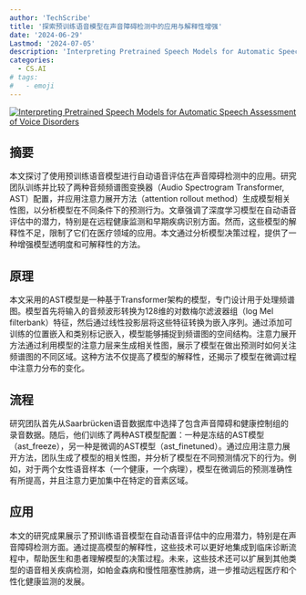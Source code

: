 ```yaml
---
author: 'TechScribe'
title: '探索预训练语音模型在声音障碍检测中的应用与解释性增强'
date: '2024-06-29'
Lastmod: '2024-07-05'
description: 'Interpreting Pretrained Speech Models for Automatic Speech Assessment of Voice Disorders'
categories:
  - CS.AI
# tags:
#   - emoji
---
```


[![Interpreting Pretrained Speech Models for Automatic Speech Assessment of Voice Disorders](https://arxiv-research-1301205113.cos.ap-guangzhou.myqcloud.com/images/2407.00531v1.pdf_0.jpg)](https://arxiv.org/abs/2407.00531v1)

## 摘要

本文探讨了使用预训练语音模型进行自动语音评估在声音障碍检测中的应用。研究团队训练并比较了两种音频频谱图变换器（Audio Spectrogram Transformer, AST）配置，并应用注意力展开方法（attention rollout method）生成模型相关性图，以分析模型在不同条件下的预测行为。文章强调了深度学习模型在自动语音评估中的潜力，特别是在远程健康监测和早期疾病识别方面。然而，这些模型的解释性不足，限制了它们在医疗领域的应用。本文通过分析模型决策过程，提供了一种增强模型透明度和可解释性的方法。<!--more-->

## 原理

本文采用的AST模型是一种基于Transformer架构的模型，专门设计用于处理频谱图。模型首先将输入的音频波形转换为128维的对数梅尔滤波器组（log Mel filterbank）特征，然后通过线性投影层将这些特征转换为嵌入序列。通过添加可训练的位置嵌入和类别标记嵌入，模型能够捕捉到频谱图的空间结构。注意力展开方法通过利用模型的注意力层来生成相关性图，展示了模型在做出预测时如何关注频谱图的不同区域。这种方法不仅提高了模型的解释性，还揭示了模型在微调过程中注意力分布的变化。

## 流程

研究团队首先从Saarbrücken语音数据库中选择了包含声音障碍和健康控制组的录音数据。随后，他们训练了两种AST模型配置：一种是冻结的AST模型（ast_freeze），另一种是微调的AST模型（ast_finetuned）。通过应用注意力展开方法，团队生成了模型的相关性图，并分析了模型在不同预测情况下的行为。例如，对于两个女性语音样本（一个健康，一个病理），模型在微调后的预测准确性有所提高，并且注意力更加集中在特定的音素区域。

## 应用

本文的研究成果展示了预训练语音模型在自动语音评估中的应用潜力，特别是在声音障碍检测方面。通过提高模型的解释性，这些技术可以更好地集成到临床诊断流程中，帮助医生和患者理解模型的决策过程。未来，这些技术还可以扩展到其他类型的语音相关疾病检测，如帕金森病和慢性阻塞性肺病，进一步推动远程医疗和个性化健康监测的发展。